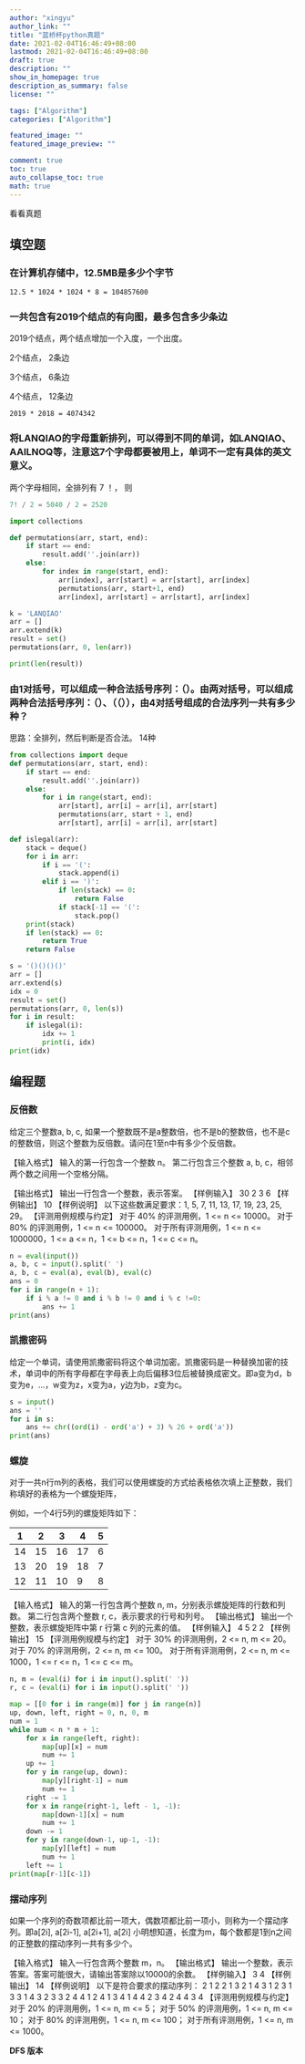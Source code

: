 ```yaml
---
author: "xingyu"
author_link: ""
title: "蓝桥杯python真题"
date: 2021-02-04T16:46:49+08:00
lastmod: 2021-02-04T16:46:49+08:00
draft: true
description: ""
show_in_homepage: true
description_as_summary: false
license: ""

tags: ["Algorithm"]
categories: ["Algorithm"]

featured_image: ""
featured_image_preview: ""

comment: true
toc: true
auto_collapse_toc: true
math: true
---
```


看看真题

<!--more-->

## 填空题

### 在计算机存储中，12.5MB是多少个字节

```
12.5 * 1024 * 1024 * 8 = 104857600
```

### 一共包含有2019个结点的有向图，最多包含多少条边

2019个结点，两个结点增加一个入度，一个出度。

2个结点， 2条边

3个结点， 6条边

4个结点， 12条边

```
2019 * 2018 = 4074342
```

### 将LANQIAO的字母重新排列，可以得到不同的单词，如LANQIAO、AAILNOQ等，注意这7个字母都要被用上，单词不一定有具体的英文意义。

两个字母相同，全排列有 7 ！， 则 

```python
7! / 2 = 5040 / 2 = 2520
```

```python
import collections

def permutations(arr, start, end):
    if start == end:
        result.add(''.join(arr))
    else:
        for index in range(start, end):
            arr[index], arr[start] = arr[start], arr[index]
            permutations(arr, start+1, end)
            arr[index], arr[start] = arr[start], arr[index]

k = 'LANQIAO'
arr = []
arr.extend(k)
result = set()
permutations(arr, 0, len(arr))

print(len(result))
```

### 由1对括号，可以组成一种合法括号序列：（）。由两对括号，可以组成两种合法括号序列：（）、（（）），由4对括号组成的合法序列一共有多少种？

思路：全排列，然后判断是否合法。 14种

```python
from collections import deque
def permutations(arr, start, end):
    if start == end:
        result.add(''.join(arr))
    else:
        for i in range(start, end):
            arr[start], arr[i] = arr[i], arr[start]
            permutations(arr, start + 1, end)
            arr[start], arr[i] = arr[i], arr[start]

def islegal(arr):
    stack = deque()
    for i in arr:
        if i == '(':
            stack.append(i)
        elif i == ')':
            if len(stack) == 0:
                return False
            if stack[-1] == '(':
                stack.pop()
    print(stack)
    if len(stack) == 0:
        return True
    return False

s = '()()()()'
arr = []
arr.extend(s)
idx = 0
result = set()
permutations(arr, 0, len(s))
for i in result:
    if islegal(i):
        idx += 1
        print(i, idx)
print(idx)
```

## 编程题

### 反倍数

给定三个整数a, b, c, 如果一个整数既不是a整数倍，也不是b的整数倍，也不是c的整数倍，则这个整数为反倍数。请问在1至n中有多少个反倍数。

【输入格式】
输入的第一行包含一个整数 n。
第二行包含三个整数 a, b, c，相邻两个数之间用一个空格分隔。

【输出格式】
输出一行包含一个整数，表示答案。
【样例输入】
30
2 3 6
【样例输出】
10
【样例说明】
以下这些数满足要求：1, 5, 7, 11, 13, 17, 19, 23, 25, 29。
【评测用例规模与约定】
对于 40% 的评测用例，1 <= n <= 10000。
对于 80% 的评测用例，1 <= n <= 100000。
对于所有评测用例，1 <= n <= 1000000，1 <= a <= n，1 <= b <= n，1 <= c <= n。

```python
n = eval(input())
a, b, c = input().split(' ')
a, b, c = eval(a), eval(b), eval(c)
ans = 0
for i in range(n + 1):
	if i % a != 0 and i % b != 0 and i % c !=0:
		ans += 1
print(ans)
```

### 凯撒密码

给定一个单词，请使用凯撒密码将这个单词加密。凯撒密码是一种替换加密的技术，单词中的所有字母都在字母表上向后偏移3位后被替换成密文。即a变为d，b变为e，...，w变为z，x变为a，y边为b，z变为c。

```python
s = input()
ans = ''
for i in s:
	ans += chr((ord(i) - ord('a') + 3) % 26 + ord('a'))
print(ans)

```

### 螺旋

对于一共n行m列的表格，我们可以使用螺旋的方式给表格依次填上正整数，我们称填好的表格为一个螺旋矩阵，

例如，一个4行5列的螺旋矩阵如下：

| 1    | 2    | 3    | 4    | 5    |
| ---- | ---- | ---- | ---- | ---- |
| 14   | 15   | 16   | 17   | 6    |
| 13   | 20   | 19   | 18   | 7    |
| 12   | 11   | 10   | 9    | 8    |

【输入格式】
输入的第一行包含两个整数 n, m，分别表示螺旋矩阵的行数和列数。
第二行包含两个整数 r, c，表示要求的行号和列号。
【输出格式】
输出一个整数，表示螺旋矩阵中第 r 行第 c 列的元素的值。
【样例输入】
4 5
2 2
【样例输出】
15
【评测用例规模与约定】
对于 30% 的评测用例，2 <= n, m <= 20。
对于 70% 的评测用例，2 <= n, m <= 100。
对于所有评测用例，2 <= n, m <= 1000，1 <= r <= n，1 <= c <= m。

```python
n, m = (eval(i) for i in input().split(' '))
r, c = (eval(i) for i in input().split(' '))

map = [[0 for i in range(m)] for j in range(n)]
up, down, left, right = 0, n, 0, m
num = 1
while num < n * m + 1:
	for x in range(left, right):
		map[up][x] = num
		num += 1
	up += 1
	for y in range(up, down):
		map[y][right-1] = num
		num += 1
	right -= 1
	for x in range(right-1, left - 1, -1):
		map[down-1][x] = num
		num += 1
	down -= 1
	for y in range(down-1, up-1, -1):
		map[y][left] = num
		num += 1
	left += 1
print(map[r-1][c-1])
```

### 摆动序列

如果一个序列的奇数项都比前一项大，偶数项都比前一项小，则称为一个摆动序列。即a[2i], a[2i-1], a[2i+1], a[2i] 小明想知道，长度为m，每个数都是1到n之间的正整数的摆动序列一共有多少个。

【输入格式】
输入一行包含两个整数 m，n。
【输出格式】
输出一个整数，表示答案。答案可能很大，请输出答案除以10000的余数。
【样例输入】
3 4
【样例输出】
14
【样例说明】
以下是符合要求的摆动序列：
2 1 2
2 1 3
2 1 4
3 1 2
3 1 3
3 1 4
3 2 3
3 2 4
4 1 2
4 1 3
4 1 4
4 2 3
4 2 4
4 3 4
【评测用例规模与约定】
对于 20% 的评测用例，1 <= n, m <= 5；
对于 50% 的评测用例，1 <= n, m <= 10；
对于 80% 的评测用例，1 <= n, m <= 100；
对于所有评测用例，1 <= n, m <= 1000。

**DFS 版本**

